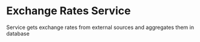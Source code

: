 # Exchange Rates Service

Service gets exchange rates from external sources and aggregates them in database
